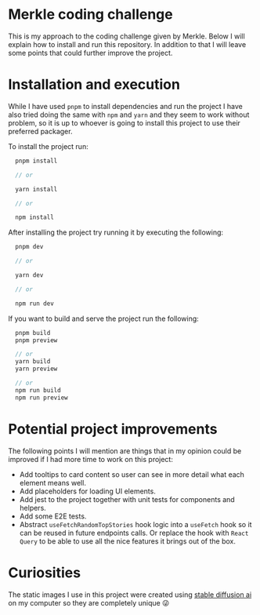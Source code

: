 # Merkle coding challenge

This is my approach to the coding challenge given by Merkle. Below I will explain how to install and run this repository. In addition to that I will leave some points that could further improve the project.

# Installation and execution

While I have used `pnpm` to install dependencies and run the project I have also tried doing the same with `npm` and `yarn` and they seem to work without problem, so it is up to whoever is going to install this project to use their preferred packager.

To install the project run:

```js
  pnpm install

  // or

  yarn install

  // or

  npm install
```

After installing the project try running it by executing the following:

```js
  pnpm dev

  // or

  yarn dev

  // or

  npm run dev
```

If you want to build and serve the project run the following:

```js
  pnpm build
  pnpm preview

  // or
  yarn build
  yarn preview

  // or
  npm run build
  npm run preview
```

# Potential project improvements

The following points I will mention are things that in my opinion could be improved if I had more time to work on this project:

- Add tooltips to card content so user can see in more detail what each element means well.
- Add placeholders for loading UI elements.
- Add jest to the project together with unit tests for components and helpers.
- Add some E2E tests.
- Abstract `useFetchRandomTopStories` hook logic into a `useFetch` hook so it can be reused in future endpoints calls. Or replace the hook with `React Query` to be able to use all the nice features it brings out of the box.

# Curiosities

The static images I use in this project were created using [stable diffusion ai](https://stability.ai/blog/stable-diffusion-public-release) on my computer so they are completely unique 😜
